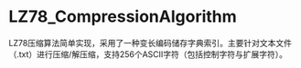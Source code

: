 # LZ78_CompressionAlgorithm

LZ78压缩算法简单实现，采用了一种变长编码储存字典索引。主要针对文本文件（.txt）进行压缩/解压缩，支持256个ASCII字符（包括控制字符与扩展字符）。
